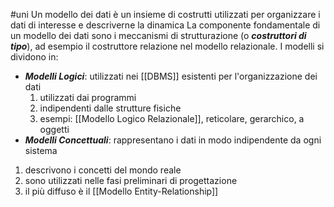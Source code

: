 #uni
Un modello dei dati è un insieme di costrutti utilizzati per organizzare i dati di interesse e descriverne la dinamica
La componente fondamentale di un modello dei dati sono i meccanismi di strutturazione (o ___costruttori di tipo___), ad esempio il costruttore relazione nel modello relazionale.
I modelli si dividono in:
- ___Modelli Logici___: utilizzati nei [[DBMS]] esistenti per l'organizzazione dei dati
  1. utilizzati dai programmi
  2. indipendenti dalle strutture fisiche
  3. esempi: [[Modello Logico Relazionale]], reticolare, gerarchico, a oggetti
- ___Modelli Concettuali___: rappresentano i dati in modo indipendente da ogni sistema
1. descrivono i concetti del mondo reale
2. sono utilizzati nelle fasi preliminari di progettazione
3. il più diffuso è il [[Modello Entity-Relationship]] 